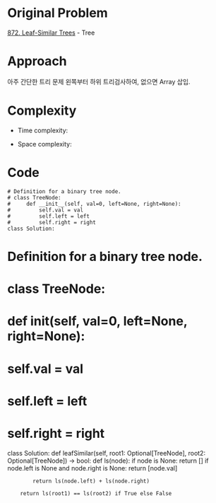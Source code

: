 # Original Problem
<!-- Describe your first thoughts on how to solve this problem. -->
[872. Leaf-Similar Trees](https://leetcode.com/problems/leaf-similar-trees/description/) - Tree
# Approach
<!-- Describe your approach to solving the problem. -->
아주 간단한 트리 문제
왼쪽부터 하위 트리검사하여, 없으면 Array 삽입.
# Complexity
- Time complexity:
<!-- Add your time complexity here, e.g. $$O(n)$$ -->
- Space complexity:
<!-- Add your space complexity here, e.g. $$O(n)$$ -->

# Code
```
# Definition for a binary tree node.
# class TreeNode:
#     def __init__(self, val=0, left=None, right=None):
#         self.val = val
#         self.left = left
#         self.right = right
class Solution:
```
# Definition for a binary tree node.
# class TreeNode:
#     def __init__(self, val=0, left=None, right=None):
#         self.val = val
#         self.left = left
#         self.right = right
class Solution:
    def leafSimilar(self, root1: Optional[TreeNode], root2: Optional[TreeNode]) -> bool:
        def ls(node):
            if node is None:
                return []
            if node.left is None and node.right is None:
                return [node.val]

            return ls(node.left) + ls(node.right)

        return ls(root1) == ls(root2) if True else False
```
